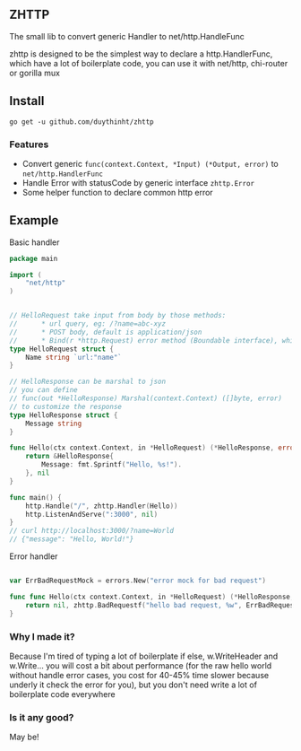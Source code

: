 ## ZHTTP

The small lib to convert generic Handler to net/http.HandleFunc

zhttp is designed to be the simplest way to declare a http.HandlerFunc, which have a lot of boilerplate code, you can use it with net/http, chi-router or gorilla mux

## Install

`go get -u github.com/duythinht/zhttp`

### Features

* Convert generic `func(context.Context, *Input) (*Output, error)` to `net/http.HandlerFunc`
* Handle Error with statusCode by generic interface `zhttp.Error`
* Some helper function to declare common http error

## Example

Basic handler

```go
package main

import (
	"net/http"
)


// HelloRequest take input from body by those methods:
//      * url query, eg: /?name=abc-xyz
//      * POST body, default is application/json
//      * Bind(r *http.Request) error method (Boundable interface), which you can override
type HelloRequest struct {
    Name string `url:"name"`
}

// HelloResponse can be marshal to json
// you can define
// func(out *HelloResponse) Marshal(context.Context) ([]byte, error)
// to customize the response
type HelloResponse struct {
    Message string
}

func Hello(ctx context.Context, in *HelloRequest) (*HelloResponse, error) {
    return &HelloResponse{
        Message: fmt.Sprintf("Hello, %s!").
    }, nil
}

func main() {
    http.Handle("/", zhttp.Handler(Hello))
    http.ListenAndServe(":3000", nil)
}
// curl http://localhost:3000/?name=World
// {"message": "Hello, World!"}
```

Error handler

```go

var ErrBadRequestMock = errors.New("error mock for bad request")

func func Hello(ctx context.Context, in *HelloRequest) (*HelloResponse, error){
    return nil, zhttp.BadRequestf("hello bad request, %w", ErrBadRequestMock)
}

```

### Why I made it?

Because I'm tired of typing a lot of boilerplate if else, w.WriteHeader and w.Write...  you will cost a bit about performance (for the raw hello world without handle error cases, you cost for 40-45% time slower because underly it check the error for you), but you don't need write a lot of boilerplate code everywhere

### Is it any good?

May be!
